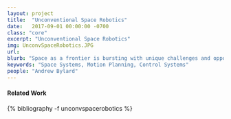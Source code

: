 ```yaml
---
layout: project
title:  "Unconventional Space Robotics"
date:   2017-09-01 00:00:00 -0700
class: "core"
excerpt: "Unconventional Space Robotics"
img: UnconvSpaceRobotics.JPG
url: 
blurb: "Space as a frontier is bursting with unique challenges and opportunities, for mankind and especially for roboticists. Novel technologies are required to engage the harsh realities of space and further space science, exploration, and development. Among other projects, the lab focuses on: (1) small assistive free-flying robots, such as the Astrobee robots soon to be operational on the International Space Station, (2) space robot manipulator systems, for on-orbit tasks such as satellite servicing and debris removal, (3) hopping rovers (e.g. Hedgehog) for efficient mobility on small Solar System bodies with extremely low gravity, such as asteroids and comets, (4) gecko-inspired adhesive grippers, a novel space-qualified technology for grasping surfaces, enabling robust capture and manipulation even of large, tumbling objects, (5) multi-agent, modular robots for collaborative, multi-modal mobility (e.g., flying, swimming, rolling) on bodies such as Titan having an atmosphere."
keywords: "Space Systems, Motion Planning, Control Systems"
people: "Andrew Bylard"
---
```


<h4 class="bibliography">Related Work</h4>
<div class="project_bib">
{% bibliography -f unconvspacerobotics %}
</div>
